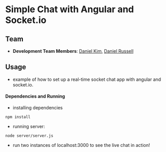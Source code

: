 # Simple Chat with Angular and Socket.io

## Team
* **Development Team Members**: [Daniel Kim](https://github.com/deehkim), [Daniel Russell](https://github.com/danielrussellLA)

## Usage
* example of how to set up a real-time socket chat app with angular and socket.io.


#### Dependencies and Running
* installing dependencies
~~~~
npm install
~~~~
* running server:
~~~~
node server/server.js
~~~~
* run two instances of localhost:3000 to see the live chat in action!
